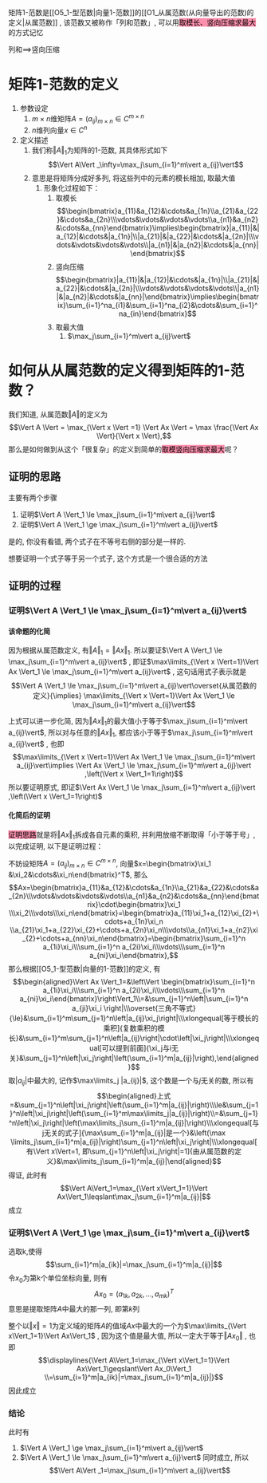 矩阵1-范数是[[O5_1-型范数|向量1-范数]]的[[O1_从属范数(从向量导出的范数)的定义|从属范数]] , 该范数又被称作「列和范数」, 可以用<mark style="background: #FF5582A6;">取模长、竖向压缩求最大</mark>的方式记忆

列和$\implies$竖向压缩

# 矩阵1-范数的定义

1. 参数设定
	1. $m\times n$维矩阵$A=(a_{ij})_{m\times n}\in C^{m\times n}$ 
	2. $n$维列向量$x\in C^n$ 
2. 定义描述
	1. 我们称$\Vert A\Vert_1$为矩阵的1-范数, 其具体形式如下$$\Vert A\Vert _\infty=\max_j\sum_{i=1}^m\vert a_{ij}\vert$$
	2. 意思是将矩阵分成好多列, 将这些列中的元素的模长相加, 取最大值
		1. 形象化过程如下：
			1. 取模长$$\begin{bmatrix}a_{11}&a_{12}&\cdots&a_{1n}\\a_{21}&a_{22}&\cdots&a_{2n}\\\vdots&\vdots&\vdots&\vdots\\a_{n1}&a_{n2}&\cdots&a_{nn}\end{bmatrix}\implies\begin{bmatrix}|a_{11}|&|a_{12}|&\cdots&|a_{1n}|\\|a_{21}|&|a_{22}|&\cdots&|a_{2n}|\\\vdots&\vdots&\vdots&\vdots\\|a_{n1}|&|a_{n2}|&\cdots&|a_{nn}|\end{bmatrix}$$
			2.  竖向压缩$$\begin{bmatrix}|a_{11}|&|a_{12}|&\cdots&|a_{1n}|\\|a_{21}|&|a_{22}|&\cdots&|a_{2n}|\\\vdots&\vdots&\vdots&\vdots\\|a_{n1}|&|a_{n2}|&\cdots&|a_{nn}|\end{bmatrix}\implies\begin{bmatrix}\sum_{i=1}^na_{i1}&\sum_{i=1}^na_{i2}&\cdots&\sum_{i=1}^na_{in}\end{bmatrix}$$
			3. 取最大值
				1. $\max_j\sum_{i=1}^m\vert a_{ij}\vert$

# 如何从从属范数的定义得到矩阵的1-范数？

我们知道, 从属范数$\Vert A \Vert$的定义为$$\Vert A \Vert = \max_{\Vert x \Vert =1} \Vert Ax \Vert = \max \frac{\Vert Ax \Vert}{\Vert x \Vert},$$那么是如何做到从这个「很复杂」的定义到简单的<mark style="background: #FF5582A6;">取模竖向压缩求最大</mark>呢？

## 证明的思路

主要有两个步骤
1. 证明$\Vert A \Vert_1 \le \max_j\sum_{i=1}^m\vert a_{ij}\vert$ 
2. 证明$\Vert A \Vert_1 \ge \max_j\sum_{i=1}^m\vert a_{ij}\vert$ 

是的, 你没有看错, 两个式子在不等号右侧的部分是一样的. 

想要证明一个式子等于另一个式子, 这个方式是一个很合适的方法


## 证明的过程

### 证明$\Vert A \Vert_1 \le \max_j\sum_{i=1}^m\vert a_{ij}\vert$ 

#### 该命题的化简

因为根据从属范数定义, 有$\Vert A \Vert_1=\Vert Ax \Vert_1$. 所以要证$\Vert A \Vert_1 \le \max_j\sum_{i=1}^m\vert a_{ij}\vert$ , 即证$\max\limits_{\Vert x \Vert=1}\Vert Ax \Vert_1 \le \max_j\sum_{i=1}^m\vert a_{ij}\vert$ , 这句话用式子表示就是$$\Vert A \Vert_1 \le \max_j\sum_{i=1}^m\vert a_{ij}\vert\overset{从属范数的定义}{\implies} \max\limits_{\Vert x \Vert=1}\Vert Ax \Vert_1 \le \max_j\sum_{i=1}^m\vert a_{ij}\vert$$

上式可以进一步化简, 因为$\Vert Ax \Vert_1$的最大值小于等于$\max_j\sum_{i=1}^m\vert a_{ij}\vert$, 所以对与任意的$\Vert Ax \Vert_1$, 都应该小于等于$\max_j\sum_{i=1}^m\vert a_{ij}\vert$ , 也即$$\max\limits_{\Vert x \Vert=1}\Vert Ax \Vert_1 \le \max_j\sum_{i=1}^m\vert a_{ij}\vert\implies \Vert Ax \Vert_1 \le \max_j\sum_{i=1}^m\vert a_{ij}\vert ,\left(\Vert x \Vert_1=1\right)$$ 所以要证明原式, 即证$\Vert Ax \Vert_1 \le \max_j\sum_{i=1}^m\vert a_{ij}\vert ,\left(\Vert x \Vert_1=1\right)$ 
 
#### 化简后的证明

<mark style="background: #FF5582A6;">证明思路</mark>就是将$\Vert Ax \Vert_1$拆成各自元素的乘积, 并利用放缩不断取得「小于等于号」, 以完成证明, 以下是证明过程：

不妨设矩阵$A=(a_{ij})_{m\times n}\in C^{m\times n}$, 向量$x=\begin{bmatrix}\xi_1 &\xi_2&\cdots&\xi_n\end{bmatrix}^T$, 那么$$Ax=\begin{bmatrix}a_{11}&a_{12}&\cdots&a_{1n}\\a_{21}&a_{22}&\cdots&a_{2n}\\\vdots&\vdots&\vdots&\vdots\\a_{n1}&a_{n2}&\cdots&a_{nn}\end{bmatrix}\cdot\begin{bmatrix}\xi_1 \\\xi_2\\\vdots\\\xi_n\end{bmatrix}=\begin{bmatrix}a_{11}\xi_1+a_{12}\xi_{2}+\cdots+a_{1n}\xi_n \\a_{21}\xi_1+a_{22}\xi_{2}+\cdots+a_{2n}\xi_n\\\vdots\\a_{n1}\xi_1+a_{n2}\xi_{2}+\cdots+a_{nn}\xi_n\end{bmatrix}=\begin{bmatrix}\sum_{i=1}^n a_{1i}\xi_i\\\sum_{i=1}^n a_{2i}\xi_i\\\vdots\\\sum_{i=1}^n a_{ni}\xi_i\end{bmatrix},$$那么根据[[O5_1-型范数|向量的1-范数]]的定义, 有$$\begin{aligned}\Vert Ax \Vert_1=&\left\Vert \begin{bmatrix}\sum_{i=1}^n a_{1i}\xi_i\\\sum_{i=1}^n a_{2i}\xi_i\\\vdots\\\sum_{i=1}^n a_{ni}\xi_i\end{bmatrix}\right\Vert_1\\=&\sum_{j=1}^n\left|\sum_{i=1}^n a_{ji}\xi_i \right|\\\overset{三角不等式}{\le}&\sum_{i=1}^m\sum_{j=1}^n\left|a_{ij}\xi_j\right|\\\xlongequal[等于模长的乘积]{复数乘积的模长}&\sum_{i=1}^m\sum_{j=1}^n\left|a_{ij}\right|\cdot\left|\xi_j\right|\\\xlongequal[可以提到前面]{\xi_j与i无关}&\sum_{j=1}^n\left|\xi_j\right|\left(\sum_{i=1}^m|a_{ij}|\right),\end{aligned}$$ 
取$|a_{ij}|$中最大的, 记作$\max\limits_j |a_{ij}|$, 这个数是一个与$j$无关的数, 所以有$$\begin{aligned}上式=&\sum_{j=1}^n\left|\xi_j\right|\left(\sum_{i=1}^m|a_{ij}|\right)\\\le&\sum_{j=1}^n\left|\xi_j\right|\left(\sum_{i=1}^m\max\limits_j|a_{ij}|\right)\\=&\sum_{j=1}^n\left|\xi_j\right|\left(\max\limits_j\sum_{i=1}^m|a_{ij}|\right)\\\xlongequal[与j无关的式子]{\max\sum_{i=1}^m|a_{ij}|是一个}&\left(\max
\limits_j\sum_{i=1}^m|a_{ij}|\right)\sum_{j=1}^n\left|\xi_j\right|\\\xlongequal[有\Vert x\Vert=1, 即\sum_{j=1}^n\left|\xi_j\right|=1]{由从属范数的定义}&\max\limits_j\sum_{i=1}^m|a_{ij}|\end{aligned}$$ 
得证, 此时有$$\Vert A\Vert_1=\max_{\Vert x\Vert_1=1}\Vert Ax\Vert_1\leqslant\max_j\sum_{i=1}^m|a_{ij}|$$成立

### 证明$\Vert A \Vert_1 \ge \max_j\sum_{i=1}^m\vert a_{ij}\vert$

选取k,使得
$$\sum_{i=1}^m|a_{ik}|=\max_j\sum_{i=1}^m|a_{ij}|$$
令$x_0$为第k个单位坐标向量, 则有
$$Ax_0=(a_{1k},a_{2k},\dots,a_{mk})^T$$意思是提取矩阵$A$中最大的那一列, 即第$k$列

整个以$\Vert x\Vert=1$为定义域的矩阵$A$的值域$Ax$中最大的一个为$\max\limits_{\Vert x\Vert_1=1}\Vert Ax\Vert_1$ , 因为这个值是最大值, 所以一定大于等于$\Vert Ax_0 \Vert$ , 也即
$$\displaylines{\Vert A\Vert_1=\max_{\Vert x\Vert_1=1}\Vert Ax\Vert_1\geqslant\Vert Ax_0\Vert_1 \\=\sum_{i=1}^m|a_{ik}|=\max_j\sum_{i=1}^m|a_{ij}|}$$
因此成立

### 结论

此时有
1. $\Vert A \Vert_1 \ge \max_j\sum_{i=1}^m\vert a_{ij}\vert$
1. $\Vert A \Vert_1 \le \max_j\sum_{i=1}^m\vert a_{ij}\vert$
同时成立, 所以$$\Vert A\Vert _1=\max_j\sum_{i=1}^m\vert a_{ij}\vert$$ 